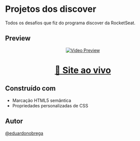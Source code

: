 # Projetos dos discover
Todos os desafios que fiz do programa discover da RocketSeat.

## Preview

<div align="center">

[![Video Preview](https://user-images.githubusercontent.com/87456011/209746107-fa7c7853-c327-4f07-8bf7-263fdc1245c8.png)](https://user-images.githubusercontent.com/87456011/209745463-e9cd6249-4f39-403d-b033-d6beb98ad69a.mp4)


</div>

<div align="center">

  <h1><a href="https://eduardonobrega.github.io/rocketseat-discover/">👾 Site ao vivo</a></h1>

</div>

## Construído com
- Marcação HTML5 semântica
- Propriedades personalizadas de CSS


## Autor

[@eduardonobrega](https://github.com/eduardonobrega)
